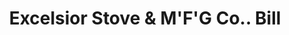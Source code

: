 ---
doi: 10.7916/D8NG62NC
date_other: '1932'
date_other_textual: '1932'
form: printed ephemera
genre:
- Invoices
name:
- Excelsior Stove & M'F'G Co.
object_in_context_url: https://biggert.cul.columbia.edu/items/view/ave_biggert_00271
subject_hierarchical_geographic:
- Quincy, Illinois, United States
subject_name:
- Excelsior Stove & M'F'G Co.
title: Excelsior Stove & M'F'G Co.. Bill
sort_title: Excelsior Stove & M'F'G Co.. Bill
call_number: ave_biggert_00271
coordinates:
- 39.93222222222222,-91.38861111111112
pid: ave_biggert_00271
identifiers: ave_biggert_00271
canvas_id: ldpd:395545
permalink: "/items/ave_biggert_00271/"
layout: iiif-image-page
---